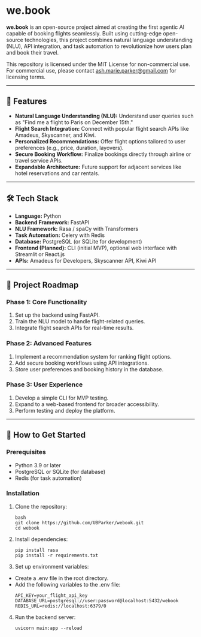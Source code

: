 # we.book

**we.book** is an open-source project aimed at creating the first agentic AI capable of booking flights seamlessly. Built using cutting-edge open-source technologies, this project combines natural language understanding (NLU), API integration, and task automation to revolutionize how users plan and book their travel.

This repository is licensed under the MIT License for non-commercial use. For commercial use, please contact ash.marie.parker@gmail.com for licensing terms.

---

## 🌟 Features
- **Natural Language Understanding (NLU):** Understand user queries such as "Find me a flight to Paris on December 15th."
- **Flight Search Integration:** Connect with popular flight search APIs like Amadeus, Skyscanner, and Kiwi.
- **Personalized Recommendations:** Offer flight options tailored to user preferences (e.g., price, duration, layovers).
- **Secure Booking Workflow:** Finalize bookings directly through airline or travel service APIs.
- **Expandable Architecture:** Future support for adjacent services like hotel reservations and car rentals.

---

## 🛠️ Tech Stack
- **Language:** Python
- **Backend Framework:** FastAPI
- **NLU Framework:** Rasa / spaCy with Transformers
- **Task Automation:** Celery with Redis
- **Database:** PostgreSQL (or SQLite for development)
- **Frontend (Planned):** CLI (initial MVP), optional web interface with Streamlit or React.js
- **APIs:** Amadeus for Developers, Skyscanner API, Kiwi API

---

## 🚀 Project Roadmap
### Phase 1: Core Functionality
1. Set up the backend using FastAPI.
2. Train the NLU model to handle flight-related queries.
3. Integrate flight search APIs for real-time results.

### Phase 2: Advanced Features
1. Implement a recommendation system for ranking flight options.
2. Add secure booking workflows using API integrations.
3. Store user preferences and booking history in the database.

### Phase 3: User Experience
1. Develop a simple CLI for MVP testing.
2. Expand to a web-based frontend for broader accessibility.
3. Perform testing and deploy the platform.

---

## 📖 How to Get Started
### Prerequisites
- Python 3.9 or later
- PostgreSQL or SQLite (for database)
- Redis (for task automation)

### Installation
1. Clone the repository:
   ```
   bash
   git clone https://github.com/UBParker/webook.git
   cd webook
   ```
2. Install dependencies:
   ```
   pip install rasa
   pip install -r requirements.txt
   
   ```
   
3. Set up environment variables:
- Create a .env file in the root directory.
- Add the following variables to the .env file:
    ```
    API_KEY=your_flight_api_key
    DATABASE_URL=postgresql://user:password@localhost:5432/webook
    REDIS_URL=redis://localhost:6379/0

    ```
4. Run the backend server:   
   ```
   uvicorn main:app --reload
   ```

   
